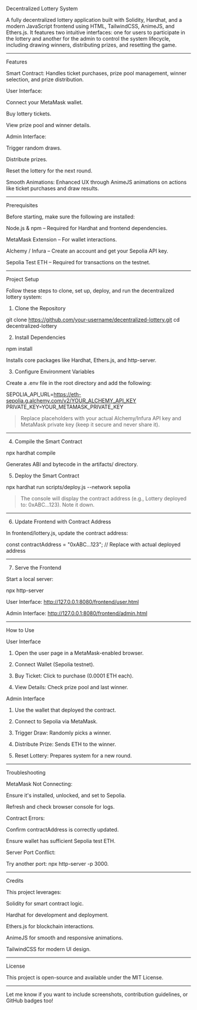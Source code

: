 Decentralized Lottery System

A fully decentralized lottery application built with Solidity, Hardhat, and a modern JavaScript frontend using HTML, TailwindCSS, AnimeJS, and Ethers.js. It features two intuitive interfaces: one for users to participate in the lottery and another for the admin to control the system lifecycle, including drawing winners, distributing prizes, and resetting the game.


---

Features

Smart Contract: Handles ticket purchases, prize pool management, winner selection, and prize distribution.

User Interface:

Connect your MetaMask wallet.

Buy lottery tickets.

View prize pool and winner details.


Admin Interface:

Trigger random draws.

Distribute prizes.

Reset the lottery for the next round.


Smooth Animations: Enhanced UX through AnimeJS animations on actions like ticket purchases and draw results.



---

Prerequisites

Before starting, make sure the following are installed:

Node.js & npm – Required for Hardhat and frontend dependencies.

MetaMask Extension – For wallet interactions.

Alchemy / Infura – Create an account and get your Sepolia API key.

Sepolia Test ETH – Required for transactions on the testnet.



---

Project Setup

Follow these steps to clone, set up, deploy, and run the decentralized lottery system:

1. Clone the Repository

git clone https://github.com/your-username/decentralized-lottery.git
cd decentralized-lottery

2. Install Dependencies

npm install

Installs core packages like Hardhat, Ethers.js, and http-server.

3. Configure Environment Variables

Create a .env file in the root directory and add the following:

SEPOLIA_API_URL=https://eth-sepolia.g.alchemy.com/v2/YOUR_ALCHEMY_API_KEY
PRIVATE_KEY=YOUR_METAMASK_PRIVATE_KEY

> Replace placeholders with your actual Alchemy/Infura API key and MetaMask private key (keep it secure and never share it).




---

4. Compile the Smart Contract

npx hardhat compile

Generates ABI and bytecode in the artifacts/ directory.

5. Deploy the Smart Contract

npx hardhat run scripts/deploy.js --network sepolia

> The console will display the contract address (e.g., Lottery deployed to: 0xABC...123). Note it down.




---

6. Update Frontend with Contract Address

In frontend/lottery.js, update the contract address:

const contractAddress = "0xABC...123"; // Replace with actual deployed address


---

7. Serve the Frontend

Start a local server:

npx http-server

User Interface: http://127.0.0.1:8080/frontend/user.html

Admin Interface: http://127.0.0.1:8080/frontend/admin.html



---

How to Use

User Interface

1. Open the user page in a MetaMask-enabled browser.


2. Connect Wallet (Sepolia testnet).


3. Buy Ticket: Click to purchase (0.0001 ETH each).


4. View Details: Check prize pool and last winner.



Admin Interface

1. Use the wallet that deployed the contract.


2. Connect to Sepolia via MetaMask.


3. Trigger Draw: Randomly picks a winner.


4. Distribute Prize: Sends ETH to the winner.


5. Reset Lottery: Prepares system for a new round.




---

Troubleshooting

MetaMask Not Connecting:

Ensure it's installed, unlocked, and set to Sepolia.

Refresh and check browser console for logs.


Contract Errors:

Confirm contractAddress is correctly updated.

Ensure wallet has sufficient Sepolia test ETH.


Server Port Conflict:

Try another port: npx http-server -p 3000.




---

Credits

This project leverages:

Solidity for smart contract logic.

Hardhat for development and deployment.

Ethers.js for blockchain interactions.

AnimeJS for smooth and responsive animations.

TailwindCSS for modern UI design.



---

License

This project is open-source and available under the MIT License.


---

Let me know if you want to include screenshots, contribution guidelines, or GitHub badges too!
